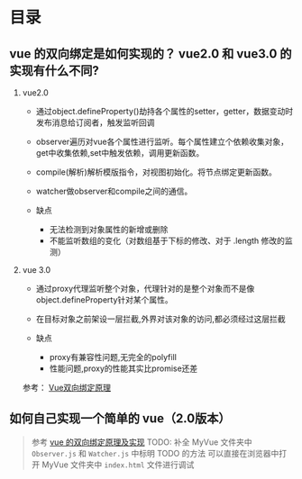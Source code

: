 # 目录

## vue 的双向绑定是如何实现的？ vue2.0 和 vue3.0 的实现有什么不同?

1. vue2.0

    - 通过object.defineProperty()劫持各个属性的setter，getter，数据变动时发布消息给订阅者，触发监听回调
    - observer遍历对vue各个属性进行监听。每个属性建立个依赖收集对象，get中收集依赖,set中触发依赖，调用更新函数。
    - compile(解析)解析模版指令，对视图初始化。将节点绑定更新函数。
    - watcher做observer和compile之间的通信。

    - 缺点
        - 无法检测到对象属性的新增或删除
        - 不能监听数组的变化（对数组基于下标的修改、对于 .length 修改的监测）

2. vue 3.0
    - 通过proxy代理监听整个对象，代理针对的是整个对象而不是像object.defineProperty针对某个属性。
    - 在目标对象之前架设一层拦截,外界对该对象的访问,都必须经过这层拦截

    - 缺点
        - proxy有兼容性问题,无完全的polyfill
        - 性能问题,proxy的性能其实比promise还差

    参考： [Vue双向绑定原理](https://juejin.cn/post/6844904040791277575)

## 如何自己实现一个简单的 vue（2.0版本）

> 参考 [vue 的双向绑定原理及实现](https://juejin.cn/post/6844903479044112391)
> TODO: 补全 MyVue 文件夹中 `Observer.js` 和 `Watcher.js` 中标明 TODO 的方法
> 可以直接在浏览器中打开 MyVue 文件夹中 `index.html` 文件进行调试
>